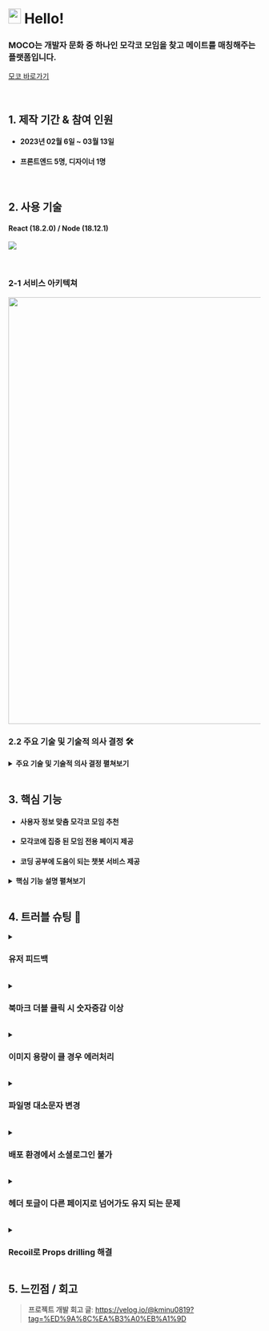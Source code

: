 # <img src="https://user-images.githubusercontent.com/112860405/224942152-c485de5b-6ed9-4a31-b208-a4e7b7a34ed5.png" width="25" height="30"> Hello!

 ### MOCO는 개발자 문화 중 하나인 모각코 모임을 찾고 메이트를 매칭해주는 플랫폼입니다.
 [모코 바로가기](https://mo-co.vercel.app/)

</br>

## 1. 제작 기간 & 참여 인원
- #### 2023년 02월 6일 ~ 03월 13일
- #### 프론트엔드 5명, 디자이너 1명


<br/>

## 2. 사용 기술
#### React (18.2.0) / Node (18.12.1) 

![](https://user-images.githubusercontent.com/112860405/224952206-a50c71a9-bb79-4bf1-9926-e0aa68c9048f.png)

</br>

### 2-1 서비스 아키텍쳐

<img width="850" src="https://user-images.githubusercontent.com/112860405/224951868-727b75ec-951a-46d3-a940-c610d6255e9e.png">

### 2.2 주요 기술 및 기술적 의사 결정 🛠️
<details>
<summary><b>주요 기술 및 기술적 의사 결정 펼쳐보기</b></summary>
<div markdown="1">
  
 ## React Query 
   ### 도입 배경
  - #### 파이어베이스 API로 서버데이터를 가져와야 함
  - #### 하지만 여러 컴포넌트에서 따로 요청하면 필요 이상으로 데이터 요청을 하게 됨
  
   ### 장정
  - ####  비동기 통신에 특화되어 예외 처리가 쉬움
  - ####  캐싱 기능을 이용해 데이터 요청을 최소화 할 수 있음  
  
  </br>
  
   ## Recoil 
   ### 도입 배경
  - #### 컴포넌트가 세분화 되고 계층이 깊어짐에 따라 Props Drilling 발생
  - #### 어디에 어떤 상태가 정의되어 있는지 알기 어려워 유지-보수 곤란
  - #### 서버 데이터 외 전역에서 접근 가능한 상태가 필요해짐 ( 로그인 상태 추적 )
  
   ### 기술 선정 
   #### Redux
  - #### 보일러 플레이트 코드가 길어 다루기 힘듦  
  - #### 보다 더 간편한 것을 원했으며 시간 관계상 빠르게 정리할 수 있는 상태 관리 라이브러리를 찾아야 했음으로 패스함
  
   #### Recoil
  - #### 전역 상태 세팅에 필요한 코드 매우 짧음
  - #### useState와 비슷해 사용 장벽이 낮음
  
  </br>
  
## Antd Design
### 도입 배경
- #### 프로젝트 초반에 프로젝트 기획 및 디자인 최종 결정이 미뤄짐에 따라 빠르게 UI를 구현할 수 있는 수단이 필요했음
  
  </br>
  
## Quill
### 도입 배경
- #### 사용자들이 댓글보다는 비교적 긴 텍스트를 작성할 것으로 예상했고, textarea를 사용할 때보다 텍스트 작성 경험을 좋게 만들어줄 기술이 필요했음


 </div>
</details> 

</br>

## 3. 핵심 기능
- ####  사용자 정보 맞춤 모각코 모임 추천
- ####  모각코에 집중 된 모임 전용 페이지 제공
- #### 코딩 공부에 도움이 되는 챗봇 서비스 제공 

<details>
<summary><b>핵심 기능 설명 펼쳐보기</b></summary>
<div markdown="1">

### 3.1 모각코 모임 추천
<img width="450"  src="https://user-images.githubusercontent.com/112860405/224992808-840c3714-a119-42ef-a4c3-3d603c11c5af.png">
 </br>
<img width="510"  src="https://user-images.githubusercontent.com/112860405/224996128-6c14de32-959b-4a77-8fcb-255fc2d0d57f.png">

 </br>
 
- **유저 정보 필터링** :pushpin: [코드 확인](https://github.com/nbc-moco/mo-co/blob/a94a75821dc57cdd416a34159fc5e29911a114ef/src/components/home/meeting/TechStackMeeting.jsx#L26)
  - #### 전체 모임리스트 중 내가 선택한 정보와 일치한 스택이 있으면 추천해줌
  - #### 내가 선택한 정보와 일치한 모임이 없을 경우와 정보를 등록하지 않았을 경우에는 예외처리 해줌 


</br>

### 3.2 팀원 수락, 강퇴
<img width="706" alt="스크린샷 2023-03-14 212904" src="https://user-images.githubusercontent.com/112860405/225001262-0c0cc70f-1511-4f3e-ad34-0e54c4e8e5ad.png">

</br>

- **팀원 멤버 정보** :pushpin: [코드 확인](https://github.com/nbc-moco/mo-co/blob/a94a75821dc57cdd416a34159fc5e29911a114ef/src/components/teamPage/teamPageConfirm/CustomConfirmUI.jsx#L51)
  - #### 수락할 경우 해당 팀원의 isWait를 false로 바꿔 팀 멤버가 됨
  - #### 거절할 경우 해당 팀원을 제외한 다른 멤버들의 정보를 넣어줘서 해당 팀원의 정보를 DB에서 제외시킴

</br>

### 3.3 실시간 채팅
<img width="700" alt="스크린샷 2023-03-14 212538" src="https://user-images.githubusercontent.com/112860405/225000429-75b5d05b-505b-47ce-b8af-3ee15edf00c6.png">

</br>

- **채팅 정보 데이터 올리기** :pushpin: [코드 확인](https://github.com/nbc-moco/mo-co/blob/a94a75821dc57cdd416a34159fc5e29911a114ef/src/components/teamPage/chat/MemberChatingRoom.jsx#L82)
  - #### 채팅을 하는 사용자의 정보를 DB에 올림
  - #### UID 값을 이용해 사용자를 구분하여 채팅 BOX 색깔을 다르게 나타나게 함 
  - #### Firebase의 onSnapshot 메서드를 이용해서 실시간으로 업데이트 가능 :pushpin: [문서 참조](https://firebase.google.com/docs/firestore/query-data/listen)

</br>

### 3.4 Moco 챗
<img width="250" alt="스크린샷 2023-03-14 220402" src="https://user-images.githubusercontent.com/112860405/225009708-f3a652b8-511a-406c-a329-b3d1b8fb0093.png">

</br>

- **Chat GPT 오픈 소스 이용** :pushpin: [코드 확인](https://github.com/nbc-moco/mo-co/blob/a94a75821dc57cdd416a34159fc5e29911a114ef/src/components/mocoChat/ChatWindow.jsx#L53)
  - #### 서비스 의도에 맞게 옵션을 정해줌 (model, tokens 등)
  - #### try - catch로 해당 데이터를 받고, 에러 처리를 해줌 :pushpin: [문서 참조](https://github.com/openai/openai-node)


</div>
</details>

</br>

## 4. 트러블 슈팅 :rotating_light:

<details>
<summary><h3>유저 피드백</h3></summary>
<div markdown="1">

![Untitled (1)](https://user-images.githubusercontent.com/112860405/225014904-e249411f-bb18-401f-b591-6bc267d51477.png)
### 문제점
- #### 구체적인 반응형 UI를 고려하지 못 함
- #### 배포 된 환경에서 안되는 기능을 인지하지 못 했음

### 해결
 - #### 유저 피드백들을 모아서 노션을 이용해 팀원들과 하나씩 개선함
1. #### 화면 크기에 따라 UI 깨짐 현상을 미디어쿼리를 이용해 해결 
      - #### 처음 기획부터 모바일까지는 고려하지 못해 페이지마다 모바일까지 안되는 경우도 있지만, 태블릿까지는 되도록 작업했다.
![chrome-capture-2023-2-17](https://user-images.githubusercontent.com/112860405/225838200-d488b370-6d1f-4239-a50a-7fb075e3fbdd.gif)

2. #### 채팅시 스크롤 자동으로 내려가게 하기 :pushpin: [코드 확인](https://github.com/Minwoozzang/mo-co/blob/a3dacff65fb78eaf0440e86fecb1ec0f47eceba6/src/components/teamPage/chat/MessageBox.jsx#L20)
      - #### 처음에는 window 함수에 직접 접근해서 scroll 이벤트를 하려 했으나 구현이 쉽지 않았다.
      - #### React hook의 useRef를 이용하니 해당 위치에서 스크롤 이벤트가 되도록 쉽게 구현이 가능했다.
![chrome-capture-2023-2-17 (1)](https://user-images.githubusercontent.com/112860405/225839101-63f3b0af-c66c-46f9-a9e7-6f2730b303a4.gif)
 
```jsx
   useEffect(() => {
    if (scrollRef.current) {
      scrollRef.current.scrollIntoView({ behavior: 'smooth' });
    }
  }, []);
```

3. #### 모임 글이 없을 경우 화면 UI 예외 처리
     - #### 사용자의 편의를 위해 모임글이 없다는 UI를 넣어줬다.
     - #### 로그인을 안할 경우와 맞춤 정보를 등록하지 않을 경우 모임 리스트에 모자이크를 해줌으로써 사용자가 해당 서비스에 접근하도록 유도했다.
 <img width="734" alt="스크린샷 2023-03-17 172526" src="https://user-images.githubusercontent.com/112860405/225852003-29d068f3-8fb0-499f-865d-18c6c0fae03b.png">

 
4. #### 팀 모임 폭파시 해당 게시글도 삭제 :pushpin: [코드 확인](https://github.com/Minwoozzang/mo-co/blob/2e1946cf8f1fc699ad72d0b01ac1bc5bd1e955af/src/components/teamPage/TeamManage.jsx#L162)
     - #### 팀 폭파에도 불구하고 게시글이 남아있어서 다른 유저들이 해당 게시글에 댓글을 쓰거나 참여신청을 할 수 있었다.
     - #### 방장이 모임 폭파를 누를 경우 DB의 게시글까지도 같이 삭제를 해줬다.  
 
 ```jsx
   // 모임 폭파하기(방장)
  const deactivateRoom = async () => {
    const leaderCancelHandler = async (onClose) => {
      try {
        await deleteDoc(doc(db, 'teamPage', teamLocationID));
      } catch (error) {
        toast.warn('다시 시도해주세요');
      }
      await deleteDoc(doc(db, 'teamChat', teamLocationID));

      await updateDoc(doc(db, 'user', authService.currentUser.uid), {
        teamID: myInfo,
      });
      await deleteDoc(doc(db, 'post', teamPost));

      onClose();
      window.location.replace('/');
    };
 ```
 
5. #### 모임 수정시 이전 페이지로 이동 
     - #### 모임 수정 페이지를 게시글 페이지와 팀페이지에서 공용으로 사용했기 때문에 수정하기 클릭 후 navigate의 문제가 있었다.
     - #### 예) 팀 페이지 에서 모임 수정 -> 게시글 페이지로 이동 됨
     - #### useNavigate(-1)을 해줄 경우 내가 왔던 페이지로 돌아간다.
</div>
</details>

</br>

<details>
<summary><h3>북마크 더블 클릭 시 숫자증감 이상</h3></summary>
<div markdown="1">

### 문제점
- #### 북마크 클릭 연타 시 숫자증감 이상
- #### 북마크 연타 시에 내부 로직에서 발생하는 이상
 ![제목 없는 디자인 (5)](https://user-images.githubusercontent.com/112860405/225841637-fbb775a2-bb0c-4768-bc00-114a4cad393c.gif)


### 해결
 - #### debounce 함수를 만들어 더블클릭 방지 및 usecallback 의 디펜던시 배열에 bookmark 입력 :pushpin: [코드 확인](https://github.com/nbc-moco/mo-co/blob/a94a75821dc57cdd416a34159fc5e29911a114ef/src/shared/CardSection.jsx#L22)
 - #### setTimeout과 clearTimeout을 이용해 마지막으로 처리된 이벤트 받게 함
![제목 없음 (1080 × 600px)](https://user-images.githubusercontent.com/112860405/225841802-4d72d4ad-31a6-474b-b583-85e90e099ac0.gif)

 
 
</div>
</details>

</br>

<details>
<summary><h3>이미지 용량이 클 경우 에러처리</h3></summary>
<div markdown="1">

### 문제점
 <img width="370" alt="스크린샷 2023-03-10 152542" src="https://user-images.githubusercontent.com/112860405/225030688-eefe6726-5c93-4c6a-b9c1-a666e2cf0bfd.png">

- #### 프로필 이미지의 용량이 클 경우 채팅시 속도가 느려지고 DB 용량 경고 에러 뜸
- #### 과도한 프로필 이미지 용량
    - #### 돈을 주고 DB 용량을 늘릴 수도 있었으나 팀원들과 회의하여 프로필 이미지를 줄이고자 결정했다. 
### 해결
 <img width="370" alt="스크린샷 2023-03-10 152654" src="https://user-images.githubusercontent.com/112860405/225030941-0c4d50f3-e39c-499f-aac1-4bae6dab112e.png">

 - #### 프로필 이미지 변경할 때 이미지 용량에 조건을 걸어줌 :pushpin: [코드 확인](https://github.com/nbc-moco/mo-co/blob/a94a75821dc57cdd416a34159fc5e29911a114ef/src/components/mypage/profile/Profile.jsx#L137)
 
- #### :pushpin: [참조](https://redcow77.tistory.com/561)
 
</div>
</details>

</br>

<details>
<summary><h3>파일명 대소문자 변경</h3></summary>
<div markdown="1">

### 문제점
 <img width="700" alt="스크린샷 2023-03-14 233015" src="https://user-images.githubusercontent.com/112860405/225033547-f4466f04-f1bb-4bb2-910d-59809bb2a3b9.png">

 
- #### vercel에서 배포가 되지 않으며, 팀원들의 파일에서도 경로 에러가 발생
- #### 폴더와 파일 대소문자 변환을 깃허브가 인식하지 못함 
- #### 프로젝트 초중반에 에러를 해결하지 못 해 저장소를 옮기는 일도 있었음  
    - #### 하지만 추후에 똑같은 실수가 벌어지게 됨에 따라 팀원 모두가 저장소를 옮기는 것이 아닌 근본적인 에러를 해결하는데에 노력을 했다.
### 해결
 
 ```jsx
 git config core.ignorecase false
 ``` 
 - #### 명령어를 입력하여 대소문자를 무시하지 않도록 설정함


</div>
</details>

</br>

<details>
<summary><h3>배포 환경에서 소셜로그인 불가</h3></summary>
<div markdown="1">

### 문제점
- #### 로컬에서는 작동이 잘 되지만 배포 된 사이트에서는 소셜로그인이 안됨
- #### 대다수 유저 피드백에서 이와 관련된 문제를 제기함 

### 해결

- #### Firebase에서 배포된 도메인 주소를 등록
- #### :pushpin: [참조](https://velog.io/@renovatio_hyuns/%EC%95%B1-%EB%B0%B0%ED%8F%AC-%ED%9B%84-Google-%EC%86%8C%EC%85%9C%EB%A1%9C%EA%B7%B8%EC%9D%B8%EC%9D%B4-%EC%95%88%EB%90%98%EB%8A%94-%ED%98%84%EC%83%81)

</div>
</details>

</br>

<details>
<summary><h3>헤더 토글이 다른 페이지로 넘어가도 유지 되는 문제</h3></summary>
<div markdown="1">

### 문제점
 
- #### 헤더 아이콘 클릭 후 다른 페이지 넘어가면 토글이 그대로 남아있음 (UI, UX 둘다 문제)
- #### 클릭을 해줘야만 토글이 닫힘 (state 값이 헤더에 국한되어 있어 헤더가 아닌 다른 곳을 클릭 했을 시 토글이 닫히기 원했음)
 
<details>
<summary><b>기존 코드</b></summary>
<div markdown="1">
 
 ```jsx
 // 드랍다운
const [dropDownClick, setDropDownClick] = useState(false);
const dropDownHandler = () => {
    if (dropDownClick === false) {
      setDropDownClick(true);
    } else {
      setDropDownClick(false);
    }
  };
 ```
 </div>
</details>
 
### 해결

 - #### useState로 관리하던 토글을 헤더에 국한되는 것이 아니라 Recoil을 이용해 최상위 div에 토글 state 값을 적용시킴으로써 해결
 - #### 전역 저장소 설정 :pushpin: [코드 확인](https://github.com/nbc-moco/mo-co/blob/a94a75821dc57cdd416a34159fc5e29911a114ef/src/recoil/headerToggleState.js#L1)
 

#### 해당 컴포넌트 최상위 div에 적용

 ```jsx
import headerToggle from '../../recoil/headerToggleState';
// recoil 전역에서 가져오기
const [dropDownClick, setDropDownClick] = useRecoilState(headerToggle);

return (
  <FullScreen onClick={() => setDropDownClick(false)}>
    <HomeBanner />
    <MainBackground>
 ```

</div>
</details>

</br>
 
 <details>
<summary><h3>Recoil로 Props drilling 해결</h3></summary>
<div markdown="1">

### 문제점
 
- #### 컴포넌트마다 유저에 대한 정보를 불러옴
- #### 코드가 길어져 가독성에 좋지 않음
 ```jsx
   const getUserStackInfo = () => {
    const q = query(
      collection(db, 'user'),
      where('uid', '==', authService.currentUser.uid),
    );
    const unsubscribe = onSnapshot(q, (snapshot) => {
      const newInfo = snapshot.docs.map((doc) => ({
        id: doc.id,
        ...doc.data(),
      }));
      setProfileUserInfo(newInfo);
    });
    return unsubscribe;
  };
 ```
### 해결
- #### 전역 저장소에서 가져옴으로써 가독성을 높힘 
```jsx 
import authState from '../../../recoil/authState';

const AddInfoModal = () => {
  const user = useRecoilValue(authState);
```
- #### Props Drilling 해소, 코드 335줄 감소
  ![Untitled](https://user-images.githubusercontent.com/112860405/224967959-e925fa86-941d-4f2e-aaef-d2c024940454.png)
- #### 전역적 로그인 상태 추적
 
</div>
</details>

## 5. 느낀점 / 회고
> **프로젝트 개발 회고 글**: https://velog.io/@kminu0819?tag=%ED%9A%8C%EA%B3%A0%EB%A1%9D
